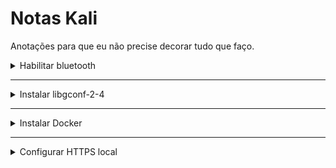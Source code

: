 # Notas Kali

Anotações para que eu não precise decorar tudo que faço.

<details>
<summary>
Habilitar bluetooth
</summary>

## Habilitar bluetooth

O Kali vem com um pacote de dependências para interagir com conexões bluetooth e um serviço configurado.


```bash
cat /etc/systemd/system/bluetooth.target.wants/bluetooth.service
```

Porém este serviço está desabilitado por padrão.

É necessário habilitar o serviço de bluetooth para que este comece a funcionar sempre que o sistema for iniciado.

```bash
sudo systemctl enable bluetooth.service
```

Caso contrário, é preciso iniciar o serviço sempre que o bluetooth for usado.

```bash
sudo systemctl start bluetooth.service
```

**Referências**

- https://www.kali.org/tools/bluez/
</details>

---

<details>
<summary>
Instalar libgconf-2-4
</summary>

## Instalar libgconf-2-4

Este dependência não está mais disponível nos repositórios ppa do Kali e é requerida por vários aplicativos proprietários, tais como Discord e Spotify.

Este pacote está disponível no Ubuntu, então teoricamente é possível adicionar o repositório Universe do Ubuntu no Kali e rodar um `sudo apt install libgconf-2-4`. No entanto, isto é altamente desencorajado na documentação do Kali, uma vez que nem todos os pacotes do Ubuntu são compatíveis com o Kali, apesar de ambos serem baseados no Debian. 

Uma alternativa mais segura é baixar os pacotes .deb e instalá-los localmente.

```bash
cd ~/Downloads
wget wget http://ftp.de.debian.org/debian/pool/main/g/gconf/gconf2-common_3.2.6-8_all.deb
wget wget http://ftp.de.debian.org/debian/pool/main/g/gconf/libgconf-2-4_3.2.6-8_amd64.deb
sudo apt install ./gconf2-common_3.2.6-8_all.deb
sudo apt install ./libgconf-2-4_3.2.6-8_amd64.deb
```

**Referências**

- https://www.kali.org/docs/general-use/kali-linux-sources-list-repositories/#non-kali-repositories
- https://pkgs.org/download/libgconf-2-4
</details>

---

<details>
<summary>
Instalar Docker
</summary>

## Instalar Docker

**Adicionar fonte ppa do Docker**

```bash
printf '%s\n' "deb https://download.docker.com/linux/debian bookworm stable" | sudo tee /etc/apt/sources.list.d/docker-ce.list
curl -fsSL https://download.docker.com/linux/debian/gpg | sudo gpg --dearmor -o /etc/apt/trusted.gpg.d/docker-ce-archive-keyring.gpg
sudo apt update
```

**Instalar serviços**

```bash
sudo apt install -y docker.io docker-ce docker-ce-cli containerd.io
```

**Adicionar usuário ao grupo do Docker**

(para não ter que usar sudo toda vez)

```bash
sudo usermod -aG docker $USER
```
**Iniciar serviço**

```bash
sudo systemctl enable docker --now
```

**Rebootar o computador**

(Para a adição do usuário ao grupo do Docker ter efeito)

```bash
reboot
```

**Testar se deu certo**

```bash
docker run hello-world
```

**Referências**

- https://www.kali.org/docs/containers/installing-docker-on-kali/
- https://docs.docker.com/engine/install/ubuntu/#install-using-the-repository
</details>

---

<details>
<summary>
Configurar HTTPS local
</summary>

## Configurar HTTPS local

**Gerar chave e certificado autoassinado**

```bash
openssl genpkey -algorithm RSA -out mykey.key
openssl req -x509 -new -key mykey.key -out mycert.crt -days 365
```

**(Opcional) Mover chave e certificado para a pasta do nginx**

```bash
cp mykey.key /etc/nginx/certs
cp mycert.crt /etc/nginx/certs
```

**Configurar nginx para escutar a porta 443 no modo SSL**

```conf
http {
    server {
        listen 443 ssl;

        ssl_certificate /etc/nginx/certs/certificate.crt;
        ssl_certificate_key /etc/nginx/certs/private-key.key;

        ...
    }
}
```

</details>
